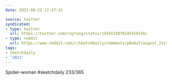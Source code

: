 ```yaml
---
date: 2021-08-21 17:27:32

source: twitter
syndicated:
- type: twitter
  url: https://twitter.com/roytang/status/1429133078245429248/
- type: reddit
  url: https://www.reddit.com/r/SketchDaily/comments/p8o6u7/august_21st_madagascar/h9t7829/
tags:
- sketchdaily
- '2021'
---
```


Spider-woman #sketchdaily 233/365 
